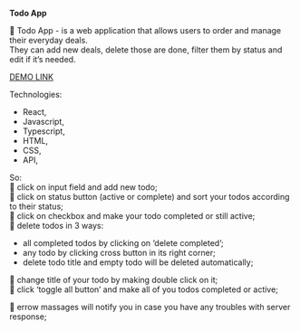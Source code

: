 **Todo App**

🚀 Todo App - is a web application that allows users to order and manage their everyday deals.    
They can add new deals, delete those are done, filter them by status and edit if it’s needed.

[DEMO LINK](https://krismakarovska.github.io/todoApp/)

Technologies:
* React,
* Javascript,
* Typescript,
* HTML,
* CSS,
* API,


So:    
:small_orange_diamond: click on input field and add new todo;    
:small_orange_diamond: click on status button (active or complete) and sort your todos according to their status;    
:small_orange_diamond: click on checkbox and make your todo completed or still active;    
:small_orange_diamond: delete todos in 3 ways:    
 - all completed todos by clicking on ‘delete completed’;    
 - any todo by clicking cross button in its right corner;    
 - delete todo title and empty todo will be deleted automatically;    

:small_orange_diamond: change title of your todo by making double click on it;    
:small_orange_diamond: click ‘toggle all button’ and make all of you todos completed or active;    

:small_orange_diamond: errow massages will notify you in case you have any troubles with server response;        
  




